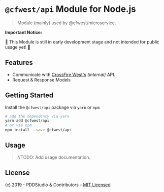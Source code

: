 # `@cfwest/api` Module for Node.js

> Module (mainly) used by @cfwest/microservice.

**Important Notice:**

:construction: This Module is still in early development stage and not intended for public usage yet! :construction:

## Features

- Communicate with [CrossFire West's](https://crossfire.z8games.com/) _(internal)_ API.
- Request & Response Models

## Getting Started

Install the `@cfwest/api` package via `yarn` or `npm`:

```bash
# add the dependency via yarn
yarn add @cfwest/api
# or via npm
npm install --save @cfwest/api
```

## Usage

> //TODO: Add usage documentation.

## License

(c) 2019 - PDDStudio & Contributors - [MIT Licensed](./LICENSE)
